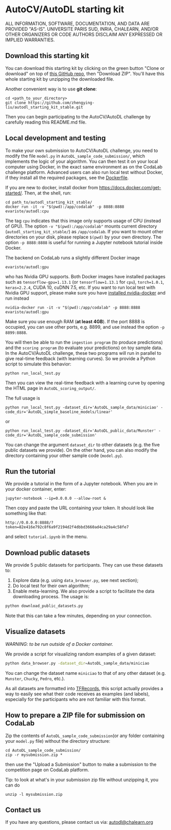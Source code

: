 AutoCV/AutoDL starting kit
======================================

ALL INFORMATION, SOFTWARE, DOCUMENTATION, AND DATA ARE PROVIDED "AS-IS".
UNIVERSITE PARIS SUD, INRIA, CHALEARN, AND/OR OTHER ORGANIZERS
OR CODE AUTHORS DISCLAIM ANY EXPRESSED OR IMPLIED WARRANTIES.

## Download this starting kit

 You can download this starting kit by clicking on the green button "Clone or download" on top of [this GitHub repo](https://github.com/zhengying-liu/autodl_starting_kit_stable), then "Download ZIP". You'll have this whole starting kit by unzipping the downloaded file.

 Another convenient way is to use **git clone**:
 ```
 cd <path_to_your_directory>
 git clone https://github.com/zhengying-liu/autodl_starting_kit_stable.git
 ```

Then you can begin participating to the AutoCV/AutoDL challenge by carefully reading this README.md file.

## Local development and testing
To make your own submission to AutoCV/AutoDL challenge, you need to modify the
file `model.py` in `AutoDL_sample_code_submission/`, which implements the logic
of your algorithm. You can then test it on your local computer using Docker,
in the exact same environment as on the CodaLab challenge platform. Advanced
users can also run local test without Docker, if they install all the required
packages,
see the [Dockerfile](https://github.com/zhengying-liu/autodl/blob/master/docker/Dockerfile).

If you are new to docker, install docker from https://docs.docker.com/get-started/.
Then, at the shell, run:
```
cd path_to/autodl_starting_kit_stable/
docker run -it -v "$(pwd):/app/codalab" -p 8888:8888 evariste/autodl:cpu
```
The tag `cpu` indicates that this image only supports usage of CPU (instead of
GPU). The option `-v "$(pwd):/app/codalab"` mounts current directory
(`autodl_starting_kit_stable/`) as `/app/codalab`. If you want to mount other
directories on your disk, please replace `$(pwd)` by your own directory.
The option `-p 8888:8888` is useful for running a Jupyter notebook tutorial
inside Docker.

The backend on CodaLab runs a slightly different Docker image
```
evariste/autodl:gpu
```
who has Nvidia GPU supports. Both Docker images have installed packages such as
`tensorflow-gpu=1.13.1` (or `tensorflow=1.13.1` for `cpu`), `torch=1.0.1`,
`keras=2.2.4`, CUDA 10, cuDNN 7.5, etc. If you want to
run local test with Nvidia GPU support, please make sure you have
[installed nvidia-docker](https://github.com/NVIDIA/nvidia-docker) and run
instead
```
nvidia-docker run -it -v "$(pwd):/app/codalab" -p 8888:8888 evariste/autodl:gpu
```

Make sure you use enough RAM (**at least 4GB**). If the port 8888 is occupied,
you can use other ports, e.g. 8899, and use instead the option `-p 8899:8888`.

You will then be able to run the `ingestion program` (to produce predictions)
and the `scoring program` (to evaluate your predictions) on toy sample data.
In the AutoCV/AutoDL challenge, these two programs will run in parallel to give
real-time feedback (with learning curves). So we provide a Python script to
simulate this behavior:
```
python run_local_test.py
```
Then you can view the real-time feedback with a learning curve by opening the
HTML page in `AutoDL_scoring_output/`.

The full usage is
```
python run_local_test.py -dataset_dir='AutoDL_sample_data/miniciao' -code_dir='AutoDL_simple_baseline_models/linear'
```
or
```
python run_local_test.py -dataset_dir='AutoDL_public_data/Munster' -code_dir='AutoDL_sample_code_submission'
```
You can change the argument `dataset_dir` to other datasets (e.g. the five
public datasets we provide). On the other hand,
you can also modify the directory containing your other sample code
(`model.py`).

## Run the tutorial
We provide a tutorial in the form of a Jupyter notebook. When you are in your
docker container, enter:
```
jupyter-notebook --ip=0.0.0.0 --allow-root &
```
Then copy and paste the URL containing your token. It should look like something
like that:
```
http://0.0.0.0:8888/?token=82e416e792c8f6a9f2194d2f4dbbd3660ad4ca29a4c58fe7
```
and select `tutorial.ipynb` in the menu.

## Download public datasets
We provide 5 public datasets for participants. They can use these datasets to:
1. Explore data (e.g. using `data_browser.py`, see next section);
2. Do local test for their own algorithm;
3. Enable meta-learning.
We also provide a script to facilitate the data downloading process. The usage
is:
```bash
python download_public_datasets.py
```
Note that this can take a few minutes, depending on your connection.

## Visualize datasets
*WARNING: to be run outside of a Docker container.*

We provide a script for visualizing random examples of a given dataset:
```bash
python data_browser.py -dataset_dir=AutoDL_sample_data/miniciao
```
You can change the dataset name `miniciao` to that of any other dataset
(e.g. `Munster`, `Chucky`, `Pedro`, etc.).

As all datasets are formatted into
[TFRecords](https://www.tensorflow.org/tutorials/load_data/tf_records),
this script actually provides a way to easily see what their
code receives as examples (and labels), especially for the participants who
are not familiar with this format.

## How to prepare a ZIP file for submission on CodaLab
Zip the contents of `AutoDL_sample_code_submission`(or any folder containing
your `model.py` file) without the directory structure:
```
cd AutoDL_sample_code_submission/
zip -r mysubmission.zip *
```
then use the "Upload a Submission" button to make a submission to the
competition page on CodaLab platform.

Tip: to look at what's in your submission zip file without unzipping it, you
can do
```
unzip -l mysubmission.zip
```

## Contact us
If you have any questions, please contact us via:
<autodl@chalearn.org>
